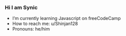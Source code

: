 ### Hi I am Synic

<!--
**Synic923/Synic923** is a ✨ _special_ ✨ repository because its `README.md` (this file) appears on your GitHub profile.

Here are some ideas to get you started:
-->

-  I’m currently learning Javascript on freeCodeCamp
-  How to reach me: u/Shinjan128
-  Pronouns: he/him
